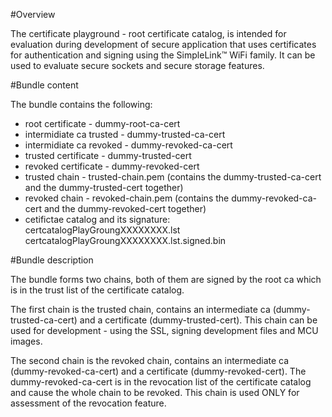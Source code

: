 #Overview

The certificate playground - root certificate catalog, is intended for evaluation during development of secure application that uses certificates for authentication and signing using the SimpleLink™ WiFi family. 
It can be used to evaluate secure sockets and secure storage features.  

#Bundle content

The bundle contains the following:

- root certificate - dummy-root-ca-cert 
- intermidiate ca trusted - dummy-trusted-ca-cert
- intermidiate ca revoked - dummy-revoked-ca-cert
- trusted certificate - dummy-trusted-cert
- revoked certificate - dummy-revoked-cert
- trusted chain - trusted-chain.pem (contains the dummy-trusted-ca-cert and the dummy-trusted-cert together)
- revoked chain - revoked-chain.pem (contains the dummy-revoked-ca-cert and the dummy-revoked-cert together)
- cetifictae catalog and its signature: 
certcatalogPlayGroungXXXXXXXX.lst certcatalogPlayGroungXXXXXXXX.lst.signed.bin

#Bundle description

The bundle forms two chains, both of them are signed by the root ca which is in the trust list of the certificate catalog.

The first chain is the trusted chain, contains an intermediate ca (dummy-trusted-ca-cert) and a certificate (dummy-trusted-cert).
This chain can be used for development - using the SSL, signing development files and MCU images.

The second chain is the revoked chain, contains an intermediate ca (dummy-revoked-ca-cert) and a certificate (dummy-revoked-cert).
The dummy-revoked-ca-cert is in the revocation list of the certificate catalog and cause the whole chain to be revoked.
This chain is used ONLY for assessment of the revocation feature.